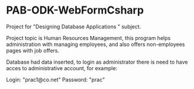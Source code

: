 # PAB-ODK-WebFormCsharp

Project for "Designing Database Applications " subject.

Project topic is Human Resources Management, this program helps administration with managing employees, and also offers non-employees pages with job offers.

Database had data inserted, to login as administrator there is need to have acces to administrative account, for example: 

Login: "prac1<span></span>@<span></span>co.net"
Password: "prac"
